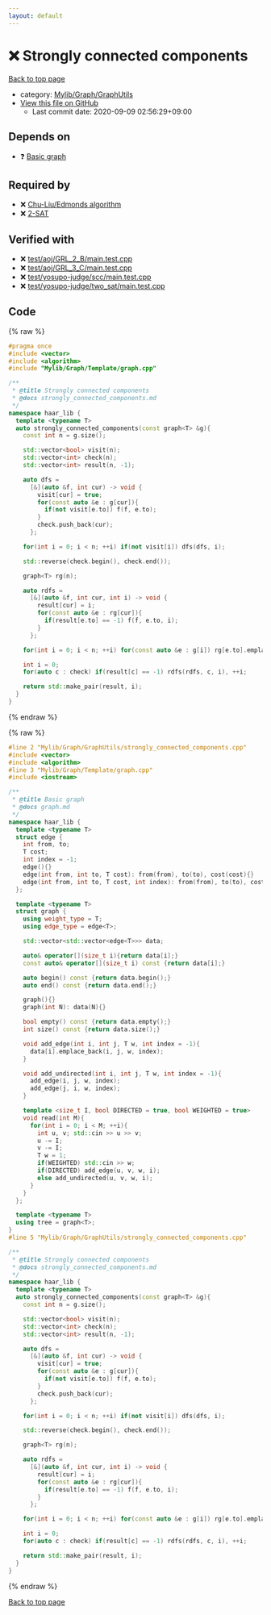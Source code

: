 ```yaml
---
layout: default
---
```


<!-- mathjax config similar to math.stackexchange -->
<script type="text/javascript" async
  src="https://cdnjs.cloudflare.com/ajax/libs/mathjax/2.7.5/MathJax.js?config=TeX-MML-AM_CHTML">
</script>
<script type="text/x-mathjax-config">
  MathJax.Hub.Config({
    TeX: { equationNumbers: { autoNumber: "AMS" }},
    tex2jax: {
      inlineMath: [ ['$','$'] ],
      processEscapes: true
    },
    "HTML-CSS": { matchFontHeight: false },
    displayAlign: "left",
    displayIndent: "2em"
  });
</script>

<script type="text/javascript" src="https://cdnjs.cloudflare.com/ajax/libs/jquery/3.4.1/jquery.min.js"></script>
<script src="https://cdn.jsdelivr.net/npm/jquery-balloon-js@1.1.2/jquery.balloon.min.js" integrity="sha256-ZEYs9VrgAeNuPvs15E39OsyOJaIkXEEt10fzxJ20+2I=" crossorigin="anonymous"></script>
<script type="text/javascript" src="../../../../assets/js/copy-button.js"></script>
<link rel="stylesheet" href="../../../../assets/css/copy-button.css" />


# :x: Strongly connected components

<a href="../../../../index.html">Back to top page</a>

* category: <a href="../../../../index.html#0520734517f09caa086d1aa01fa4b9e4">Mylib/Graph/GraphUtils</a>
* <a href="{{ site.github.repository_url }}/blob/master/Mylib/Graph/GraphUtils/strongly_connected_components.cpp">View this file on GitHub</a>
    - Last commit date: 2020-09-09 02:56:29+09:00




## Depends on

* :question: <a href="../Template/graph.cpp.html">Basic graph</a>


## Required by

* :x: <a href="../MinimumSpanningTree/chu_liu_edmonds.cpp.html">Chu-Liu/Edmonds algorithm</a>
* :x: <a href="../two_sat.cpp.html">2-SAT</a>


## Verified with

* :x: <a href="../../../../verify/test/aoj/GRL_2_B/main.test.cpp.html">test/aoj/GRL_2_B/main.test.cpp</a>
* :x: <a href="../../../../verify/test/aoj/GRL_3_C/main.test.cpp.html">test/aoj/GRL_3_C/main.test.cpp</a>
* :x: <a href="../../../../verify/test/yosupo-judge/scc/main.test.cpp.html">test/yosupo-judge/scc/main.test.cpp</a>
* :x: <a href="../../../../verify/test/yosupo-judge/two_sat/main.test.cpp.html">test/yosupo-judge/two_sat/main.test.cpp</a>


## Code

<a id="unbundled"></a>
{% raw %}
```cpp
#pragma once
#include <vector>
#include <algorithm>
#include "Mylib/Graph/Template/graph.cpp"

/**
 * @title Strongly connected components
 * @docs strongly_connected_components.md
 */
namespace haar_lib {
  template <typename T>
  auto strongly_connected_components(const graph<T> &g){
    const int n = g.size();

    std::vector<bool> visit(n);
    std::vector<int> check(n);
    std::vector<int> result(n, -1);

    auto dfs =
      [&](auto &f, int cur) -> void {
        visit[cur] = true;
        for(const auto &e : g[cur]){
          if(not visit[e.to]) f(f, e.to);
        }
        check.push_back(cur);
      };

    for(int i = 0; i < n; ++i) if(not visit[i]) dfs(dfs, i);

    std::reverse(check.begin(), check.end());

    graph<T> rg(n);

    auto rdfs =
      [&](auto &f, int cur, int i) -> void {
        result[cur] = i;
        for(const auto &e : rg[cur]){
          if(result[e.to] == -1) f(f, e.to, i);
        }
      };

    for(int i = 0; i < n; ++i) for(const auto &e : g[i]) rg[e.to].emplace_back(e.to, e.from, e.cost);

    int i = 0;
    for(auto c : check) if(result[c] == -1) rdfs(rdfs, c, i), ++i;

    return std::make_pair(result, i);
  }
}

```
{% endraw %}

<a id="bundled"></a>
{% raw %}
```cpp
#line 2 "Mylib/Graph/GraphUtils/strongly_connected_components.cpp"
#include <vector>
#include <algorithm>
#line 3 "Mylib/Graph/Template/graph.cpp"
#include <iostream>

/**
 * @title Basic graph
 * @docs graph.md
 */
namespace haar_lib {
  template <typename T>
  struct edge {
    int from, to;
    T cost;
    int index = -1;
    edge(){}
    edge(int from, int to, T cost): from(from), to(to), cost(cost){}
    edge(int from, int to, T cost, int index): from(from), to(to), cost(cost), index(index){}
  };

  template <typename T>
  struct graph {
    using weight_type = T;
    using edge_type = edge<T>;

    std::vector<std::vector<edge<T>>> data;

    auto& operator[](size_t i){return data[i];}
    const auto& operator[](size_t i) const {return data[i];}

    auto begin() const {return data.begin();}
    auto end() const {return data.end();}

    graph(){}
    graph(int N): data(N){}

    bool empty() const {return data.empty();}
    int size() const {return data.size();}

    void add_edge(int i, int j, T w, int index = -1){
      data[i].emplace_back(i, j, w, index);
    }

    void add_undirected(int i, int j, T w, int index = -1){
      add_edge(i, j, w, index);
      add_edge(j, i, w, index);
    }

    template <size_t I, bool DIRECTED = true, bool WEIGHTED = true>
    void read(int M){
      for(int i = 0; i < M; ++i){
        int u, v; std::cin >> u >> v;
        u -= I;
        v -= I;
        T w = 1;
        if(WEIGHTED) std::cin >> w;
        if(DIRECTED) add_edge(u, v, w, i);
        else add_undirected(u, v, w, i);
      }
    }
  };

  template <typename T>
  using tree = graph<T>;
}
#line 5 "Mylib/Graph/GraphUtils/strongly_connected_components.cpp"

/**
 * @title Strongly connected components
 * @docs strongly_connected_components.md
 */
namespace haar_lib {
  template <typename T>
  auto strongly_connected_components(const graph<T> &g){
    const int n = g.size();

    std::vector<bool> visit(n);
    std::vector<int> check(n);
    std::vector<int> result(n, -1);

    auto dfs =
      [&](auto &f, int cur) -> void {
        visit[cur] = true;
        for(const auto &e : g[cur]){
          if(not visit[e.to]) f(f, e.to);
        }
        check.push_back(cur);
      };

    for(int i = 0; i < n; ++i) if(not visit[i]) dfs(dfs, i);

    std::reverse(check.begin(), check.end());

    graph<T> rg(n);

    auto rdfs =
      [&](auto &f, int cur, int i) -> void {
        result[cur] = i;
        for(const auto &e : rg[cur]){
          if(result[e.to] == -1) f(f, e.to, i);
        }
      };

    for(int i = 0; i < n; ++i) for(const auto &e : g[i]) rg[e.to].emplace_back(e.to, e.from, e.cost);

    int i = 0;
    for(auto c : check) if(result[c] == -1) rdfs(rdfs, c, i), ++i;

    return std::make_pair(result, i);
  }
}

```
{% endraw %}

<a href="../../../../index.html">Back to top page</a>

